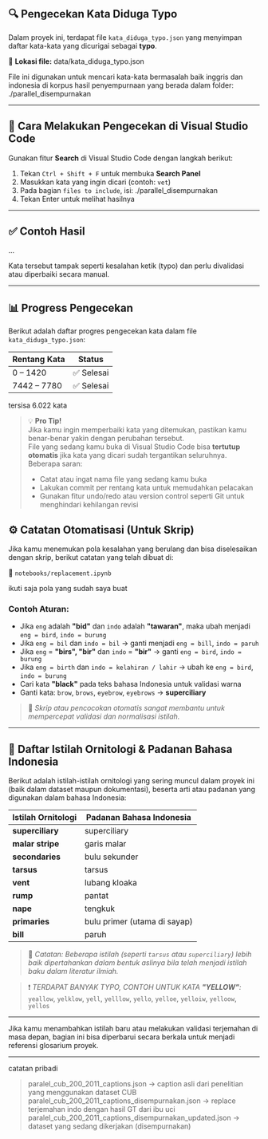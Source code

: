 ## 🔍 Pengecekan Kata Diduga Typo

Dalam proyek ini, terdapat file `kata_diduga_typo.json` yang menyimpan daftar kata-kata yang dicurigai sebagai **typo**.

📄 **Lokasi file:**
data/kata_diduga_typo.json


File ini digunakan untuk mencari kata-kata bermasalah baik inggris dan indonesia di korpus hasil penyempurnaan yang berada dalam folder:
./parallel_disempurnakan

---

## 🧭 Cara Melakukan Pengecekan di Visual Studio Code

Gunakan fitur **Search** di Visual Studio Code dengan langkah berikut:

1. Tekan `Ctrl + Shift + F` untuk membuka **Search Panel**
2. Masukkan kata yang ingin dicari (contoh: `vet`)
3. Pada bagian `files to include`, isi:
./parallel_disempurnakan
4. Tekan Enter untuk melihat hasilnya

---

## ✅ Contoh Hasil

...

Kata tersebut tampak seperti kesalahan ketik (typo) dan perlu divalidasi atau diperbaiki secara manual.

---

## 📊 Progress Pengecekan

Berikut adalah daftar progres pengecekan kata dalam file `kata_diduga_typo.json`:

| Rentang Kata | Status     |
|--------------|------------|
| 0 – 1420     | ✅ Selesai |
| 7442 – 7780  | ✅ Selesai |

tersisa 6.022 kata

> 💡 **Pro Tip!**  
> Jika kamu ingin memperbaiki kata yang ditemukan, pastikan kamu benar-benar yakin dengan perubahan tersebut.  
> File yang sedang kamu buka di Visual Studio Code bisa **tertutup otomatis** jika kata yang dicari sudah tergantikan seluruhnya.  
> Beberapa saran:
> - Catat atau ingat nama file yang sedang kamu buka
> - Lakukan commit per rentang kata untuk memudahkan pelacakan
> - Gunakan fitur undo/redo atau version control seperti Git untuk menghindari kehilangan revisi


## ⚙️ Catatan Otomatisasi (Untuk Skrip)

Jika kamu menemukan pola kesalahan yang berulang dan bisa diselesaikan dengan skrip, berikut catatan yang telah dibuat di:

📓 `notebooks/replacement.ipynb`

ikuti saja pola yang sudah saya buat

### Contoh Aturan:
- Jika `eng` adalah **"bid"** dan `indo` adalah **"tawaran"**, maka ubah menjadi `eng = bird`, `indo = burung`
- Jika `eng = bil` dan `indo = bil` → ganti menjadi `eng = bill`, `indo = paruh`
- Jika `eng` = **"birs", "bir"** dan `indo` = **"bir"** → ganti `eng = bird`, `indo = burung`
- Jika `eng = birth` dan `indo = kelahiran / lahir` → ubah ke `eng = bird`, `indo = burung`
- Cari kata **"black"** pada teks bahasa Indonesia untuk validasi warna
- Ganti kata: `brow`, `brows`, `eyebrow`, `eyebrows` → **superciliary**

> 💬 *Skrip atau pencocokan otomatis sangat membantu untuk mempercepat validasi dan normalisasi istilah.*
---

## 📘 Daftar Istilah Ornitologi & Padanan Bahasa Indonesia

Berikut adalah istilah-istilah ornitologi yang sering muncul dalam proyek ini (baik dalam dataset maupun dokumentasi), beserta arti atau padanan yang digunakan dalam bahasa Indonesia:

| Istilah Ornitologi      | Padanan Bahasa Indonesia                      |
|--------------------------|-----------------------------------------------|
| **superciliary**         | superciliary                                   |
| **malar stripe**         | garis malar                                     |
| **secondaries**          | bulu sekunder                                  |
| **tarsus**               | tarsus                                        |
| **vent**                 | lubang kloaka                                  |
| **rump**                 | pantat                                         |
| **nape**                 | tengkuk                                        |
| **primaries**            | bulu primer (utama di sayap)                   |
| **bill**                 | paruh                                          |

> 📝 *Catatan: Beberapa istilah (seperti `tarsus` atau `superciliary`) lebih baik dipertahankan dalam bentuk aslinya bila telah menjadi istilah baku dalam literatur ilmiah.*

> ❗ *TERDAPAT BANYAK TYPO, CONTOH UNTUK KATA **"YELLOW"**:*
> `yeallow`, `yelklow`, `yell`, `yelllow`, `yello`, `yelloe`, `yelloiw`, `yelloow`, `yellos`

---

Jika kamu menambahkan istilah baru atau melakukan validasi terjemahan di masa depan, bagian ini bisa diperbarui secara berkala untuk menjadi referensi glosarium proyek.



---
catatan pribadi
> paralel_cub_200_2011_captions.json -> caption asli dari penelitian yang menggunakan dataset CUB
> paralel_cub_200_2011_captions_disempurnakan.json -> replace terjemahan indo dengan hasil GT dari ibu uci
> paralel_cub_200_2011_captions_disempurnakan_updated.json -> dataset yang sedang dikerjakan (disempurnakan)
